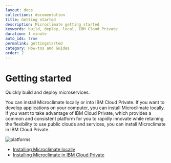 ```yaml
---
layout: docs
collections: documentation
title: Getting started
description: Microclimate getting started
keywords: build, deploy, local, IBM Cloud Private
duration: 1 minute
auto_ids: true
permalink: gettingstarted
category: How-tos and Guides
order: 2
---
```


# Getting started

Quickly build and deploy microservices.

You can install Microclimate locally or into IBM Cloud Private. If you want to develop applications on your computer, you can install Microclimate locally. If you want to take advantage of IBM Cloud Private, which provides a common and consistent platform for you to rapidly innovate while retaining the flexibility to use public clouds and services, you can install Microclimate in IBM Cloud Private.

![platforms](https://img.shields.io/badge/runtime-Java%20%7C%20Swift%20%7C%20Node-yellow.svg)

* [Installing Microclimate locally](installlocally)
* [Installing Microclimate in IBM Cloud Private](https://github.com/IBM/charts/blob/master/stable/ibm-microclimate/README.md)
